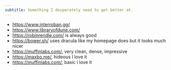 ```yaml
---
subtitle: Something I desperately need to get better at.
---
```

- https://www.interroban.gg/
- https://www.libraryofdune.com/
- https://robinrendle.com/ is always good
- https://bower.sh/ uses dracula like my homepage does but it looks much nicer
- https://muffinlabs.com/, very clean, dense, impressive
- https://maxbo.me/, hideous I love it
- https://muffinlabs.com/, basic i love it
